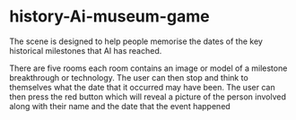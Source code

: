 # history-Ai-museum-game

  
The scene is designed to help people memorise the dates of the key historical milestones that AI has reached.

There are five rooms each room contains an image or model of a milestone breakthrough or technology. The user can then stop and think 
to themselves what the date that it occurred may have been. The user can then press the red button which will reveal a picture of the 
person involved along with their name and the date that the event happened
